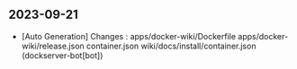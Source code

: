 
## 2023-09-21
 * [Auto Generation] Changes : apps/docker-wiki/Dockerfile apps/docker-wiki/release.json container.json wiki/docs/install/container.json (dockserver-bot[bot])
